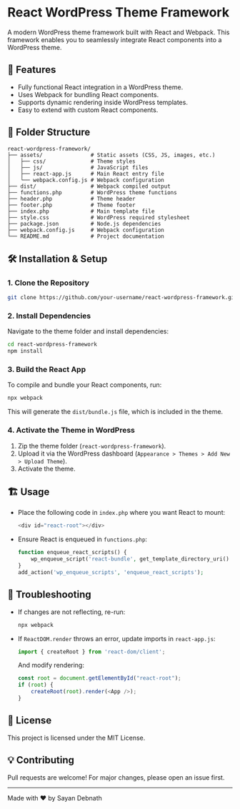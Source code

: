 # React WordPress Theme Framework

A modern WordPress theme framework built with React and Webpack. This framework enables you to seamlessly integrate React components into a WordPress theme.

## 🚀 Features
- Fully functional React integration in a WordPress theme.
- Uses Webpack for bundling React components.
- Supports dynamic rendering inside WordPress templates.
- Easy to extend with custom React components.

## 📂 Folder Structure
```
react-wordpress-framework/
├── assets/               # Static assets (CSS, JS, images, etc.)
│   ├── css/              # Theme styles
│   ├── js/               # JavaScript files
│   ├── react-app.js      # Main React entry file
│   └── webpack.config.js # Webpack configuration
├── dist/                 # Webpack compiled output
├── functions.php         # WordPress theme functions
├── header.php            # Theme header
├── footer.php            # Theme footer
├── index.php             # Main template file
├── style.css             # WordPress required stylesheet
├── package.json          # Node.js dependencies
├── webpack.config.js     # Webpack configuration
└── README.md             # Project documentation
```

## 🛠 Installation & Setup
### 1. Clone the Repository
```sh
git clone https://github.com/your-username/react-wordpress-framework.git
```

### 2. Install Dependencies
Navigate to the theme folder and install dependencies:
```sh
cd react-wordpress-framework
npm install
```

### 3. Build the React App
To compile and bundle your React components, run:
```sh
npx webpack
```
This will generate the `dist/bundle.js` file, which is included in the theme.

### 4. Activate the Theme in WordPress
1. Zip the theme folder (`react-wordpress-framework`).
2. Upload it via the WordPress dashboard (`Appearance > Themes > Add New > Upload Theme`).
3. Activate the theme.

## 🏗 Usage
- Place the following code in `index.php` where you want React to mount:
  ```php
  <div id="react-root"></div>
  ```
- Ensure React is enqueued in `functions.php`:
  ```php
  function enqueue_react_scripts() {
      wp_enqueue_script('react-bundle', get_template_directory_uri() . '/dist/bundle.js', [], '1.0', true);
  }
  add_action('wp_enqueue_scripts', 'enqueue_react_scripts');
  ```

## 🔧 Troubleshooting
- If changes are not reflecting, re-run:
  ```sh
  npx webpack
  ```
- If `ReactDOM.render` throws an error, update imports in `react-app.js`:
  ```js
  import { createRoot } from 'react-dom/client';
  ```
  And modify rendering:
  ```js
  const root = document.getElementById("react-root");
  if (root) {
      createRoot(root).render(<App />);
  }
  ```

## 📜 License
This project is licensed under the MIT License.

## 💡 Contributing
Pull requests are welcome! For major changes, please open an issue first.

---
Made with ❤️ by Sayan Debnath

